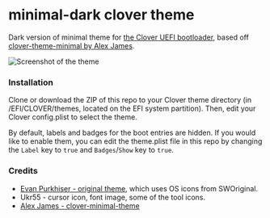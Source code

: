 # minimal-dark clover theme
Dark version of minimal theme for [the Clover UEFI bootloader](http://sourceforge.net/projects/cloverefiboot), based off [clover-theme-minimal by Alex James](https://github.com/al3xtjames/clover-theme-minimal).

![Screenshot of the theme](<screen>)

### Installation
Clone or download the ZIP of this repo to your Clover theme directory (in /EFI/CLOVER/themes, located on the EFI system partition).
Then, edit your Clover config.plist to select the theme.

By default, labels and badges for the boot entries are hidden. If you would like to enable them, you can edit the theme.plist file in this repo by changing the `Label` key to `true` and `Badges`/`Show` key to `true`.

### Credits

- [Evan Purkhiser - original theme](https://github.com/EvanPurkhiser/rEFInd-minimal), which uses OS icons from SWOriginal. 
- Ukr55 - cursor icon, font image, some of the tool icons.
- [Alex James - clover-minimal-theme](https://github.com/al3xtjames/clover-theme-minimal)

